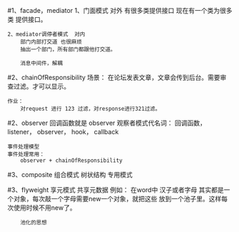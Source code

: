 #1、facade，mediator
    1、门面模式  对外
        有很多类提供接口
        现在有一个类为很多类 提供接口。
    
    2、mediator调停者模式  对内
        部门内部打交道 也很麻烦
        抽出一个部门，所有部门都跟他打交道。
        
        消息中间件，解耦
#2、chainOfResponsibility
    场景：
        在论坛发表文章，文章会传到后台。需要审查过滤。才可以显示。
    
    作业：
        对request 进行 123 过滤，对response进行321过滤。 
        
#2、observer
    回调函数就是 observer
    观察者模式代名词：
        回调函数，
        listener，
        observer，
        hook，
        callback
        
    事件处理模型
    事件处理常用：
        observer + chainOfResponsibility
#3、composite 组合模式
    树状结构 专用模式
    
#3、flyweight 享元模式
    共享元数据
    例如：
        在word中 汉子或者字母 其实都是一个对象，每次敲一个字母需要new一个对象，就把这些
        放到一个池子里。这样每次使用时候不用new了。 
        
        池化的思想    